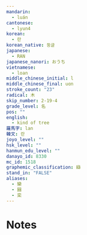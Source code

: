 ```yaml
---
mandarin:
  - luán
cantonese:
  - lyun4
korean:
  - 란
korean_native: 둥글
japanese:
  - RAN
japanese_nanori: おうち
vietnamese:
  - loan
middle_chinese_initial: l
middle_chinese_final: uɑn
stroke_count: "23"
radical: 木
skip_number: 2-19-4
grade_level: 名
pos: ""
english:
  - kind of tree
羅馬字: lan
韓文: 란
joyo_level: ""
hsk_level: ""
hanmun_edu_level: ""
danayo_id: 8330
mc_id: 1518
graphemic_classification: 䜌
stand_in: "FALSE"
aliases:
  - 欒
  - 圝
  - 栾
---
```


# Notes
